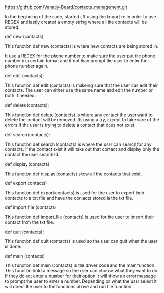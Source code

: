 https://github.com/Vanady-Beard/contacts_management.git

In the beginning of the code, started off using the Import re in order to use REGEX and lastly created a empty string where all the contacts will be stored.

def new (contacts)

This function def new (contacts) is where new contacts are being stored in. 

It use a REGEX for the phone number to make sure the user put the phone number in a certain format and if not than prompt the user to enter the phone number again. 


def edit (contacts):

This function def edit (contacts) is makeing sure that the user can edit their contacts. The user can either use the same name and edit the number or both if needed. 


def delete (contacts):

This function def delete (contacts) is where any contact the user want to delete the contact will be removed. Its using a try, except to take care of the errors if the user is trying to delete a contact that does not exist. 

def search (contacts):

This function def search (contacts) is where the user can search for any contacts. If the contact exist it will take out that contact and display only the contact the user searched. 

def display (contacts)

This function def display (contacts) show all the contacts that exist. 

def export(contacts)

This function def export(contacts) is used for the user to export their contacts to a txt file and have the contacts stored in the txt file. 


def import_file (contacts)

This function def import_file (contacts) is used for the user to import their contact from the txt file. 


def quit (contacts):

This function def quit (contacts) is used so the user can quit when the user is done. 

def main (contacts)

This function def main (contacts) is the driver code and the main function. This function hold a message so the user can choose what they want to do. If they do not enter a number for their option it will show an error message to prompt the user to enter a number. Depending on what the user select it will direct the user to the functions above and run the function. 
    
    